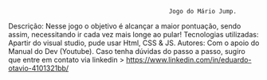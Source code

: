                                                  Jogo do Mário Jump.
Descrição: Nesse jogo o objetivo é alcançar a maior pontuação, sendo assim, necessitando ir cada vez mais longe ao pular!
 Tecnologias utilizadas: Apartir do visual studio, pude usar Html, CSS & JS.
 Autores: Com o apoio do Manual do Dev (Youtube).
 Caso tenha dúvidas do passo a passo, sugiro que entre em contato via linkedin > https://www.linkedin.com/in/eduardo-otavio-4101321bb/
